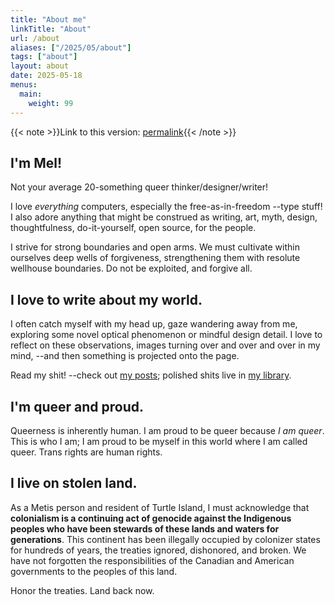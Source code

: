 ```yaml
---
title: "About me"
linkTitle: "About"
url: /about
aliases: ["/2025/05/about"]
tags: ["about"]
layout: about
date: 2025-05-18
menus:
  main:
    weight: 99
---
```


{{< note >}}Link to this version: [permalink](/2025/05/about){{< /note >}}

## I'm Mel!

Not your average 20-something queer thinker/designer/writer!

I love _everything_ computers, especially the free-as-in-freedom --type stuff!
I also adore anything that might be construed as writing, art, myth, design, thoughtfulness, do-it-yourself, open source, for the people.

I strive for strong boundaries and open arms.
We must cultivate within ourselves deep wells of forgiveness,
strengthening them with resolute wellhouse boundaries.
Do not be exploited, and forgive all.

## I love to write about my world.

I often catch myself with my head up, gaze wandering away from me,
exploring some novel optical phenomenon or mindful design detail.
I love to reflect on these observations, images turning over and over and over in my mind,
--and then something is projected onto the page.

Read my shit! --check out [my posts](/posts);
polished shits live in [my library](/library).

## I'm queer and proud.

Queerness is inherently human.
I am proud to be queer because _I am queer_.
This is who I am; I am proud to be myself in this world where I am called queer.
Trans rights are human rights.

## I live on stolen land.

As a Metis person and resident of Turtle Island, I must acknowledge that **colonialism is a continuing act of genocide against the Indigenous peoples who have been stewards of these lands and waters for generations**.
This continent has been illegally occupied by colonizer states for hundreds of years, the treaties ignored, dishonored, and broken.
We have not forgotten the responsibilities of the Canadian and American governments to the peoples of this land.

Honor the treaties. Land back now.
